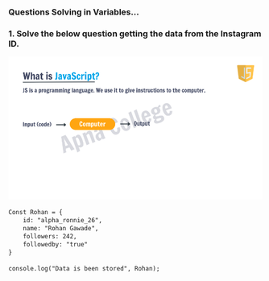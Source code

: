 ### Questions Solving in Variables...

### 1. Solve the below question getting the data from the Instagram ID.

![alt text](image.png)

    Const Rohan = {
        id: "alpha_ronnie_26",
        name: "Rohan Gawade",
        followers: 242,
        followedby: "true"
    }

    console.log("Data is been stored", Rohan);


